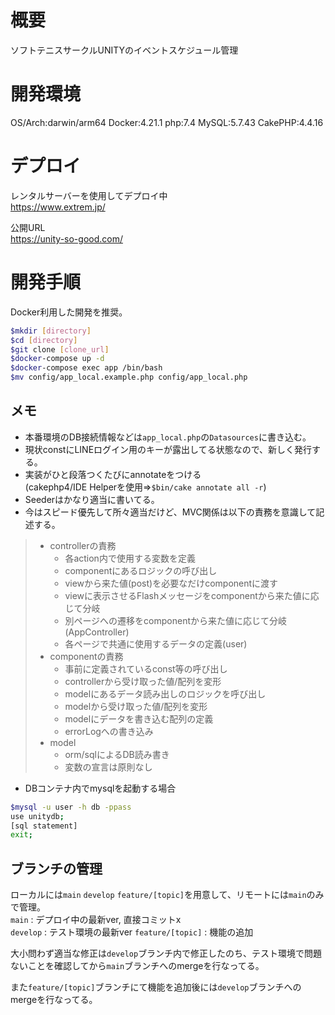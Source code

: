 # 概要
ソフトテニスサークルUNITYのイベントスケジュール管理

# 開発環境
OS/Arch:darwin/arm64
Docker:4.21.1
php:7.4
MySQL:5.7.43
CakePHP:4.4.16

# デプロイ
レンタルサーバーを使用してデプロイ中  
https://www.extrem.jp/

公開URL  
https://unity-so-good.com/

# 開発手順
Docker利用した開発を推奨。
```sh
$mkdir [directory]
$cd [directory]
$git clone [clone_url]
$docker-compose up -d
$docker-compose exec app /bin/bash
$mv config/app_local.example.php config/app_local.php
```

## メモ
* 本番環境のDB接続情報などは`app_local.php`の`Datasources`に書き込む。
* 現状constにLINEログイン用のキーが露出してる状態なので、新しく発行する。
* 実装がひと段落つくたびにannotateをつける  
  (cakephp4/IDE Helperを使用=>`$bin/cake annotate all -r`)
* Seederはかなり適当に書いてる。
* 今はスピード優先して所々適当だけど、MVC関係は以下の責務を意識して記述する。
>  * controllerの責務
>      - 各action内で使用する変数を定義
>      - componentにあるロジックの呼び出し
>      - viewから来た値(post)を必要なだけcomponentに渡す
>      - viewに表示させるFlashメッセージをcomponentから来た値に応じて分岐
>      - 別ページへの遷移をcomponentから来た値に応じて分岐
>      (AppController)
>      - 各ページで共通に使用するデータの定義(user)
>  * componentの責務
>      - 事前に定義されているconst等の呼び出し
>      - controllerから受け取った値/配列を変形
>      - modelにあるデータ読み出しのロジックを呼び出し
>      - modelから受け取った値/配列を変形
>      - modelにデータを書き込む配列の定義
>      - errorLogへの書き込み
>  * model
>      - orm/sqlによるDB読み書き
>      - 変数の宣言は原則なし

* DBコンテナ内でmysqlを起動する場合
```sh
$mysql -u user -h db -ppass
use unitydb;
[sql statement]
exit;
```  

## ブランチの管理
ローカルには`main` `develop` `feature/[topic]`を用意して、リモートには`main`のみで管理。  
`main` : デプロイ中の最新ver, 直接コミットx  
`develop` : テスト環境の最新ver
`feature/[topic]` : 機能の追加

大小問わず適当な修正は`develop`ブランチ内で修正したのち、テスト環境で問題ないことを確認してから`main`ブランチへのmergeを行なってる。

また`feature/[topic]`ブランチにて機能を追加後には`develop`ブランチへのmergeを行なってる。